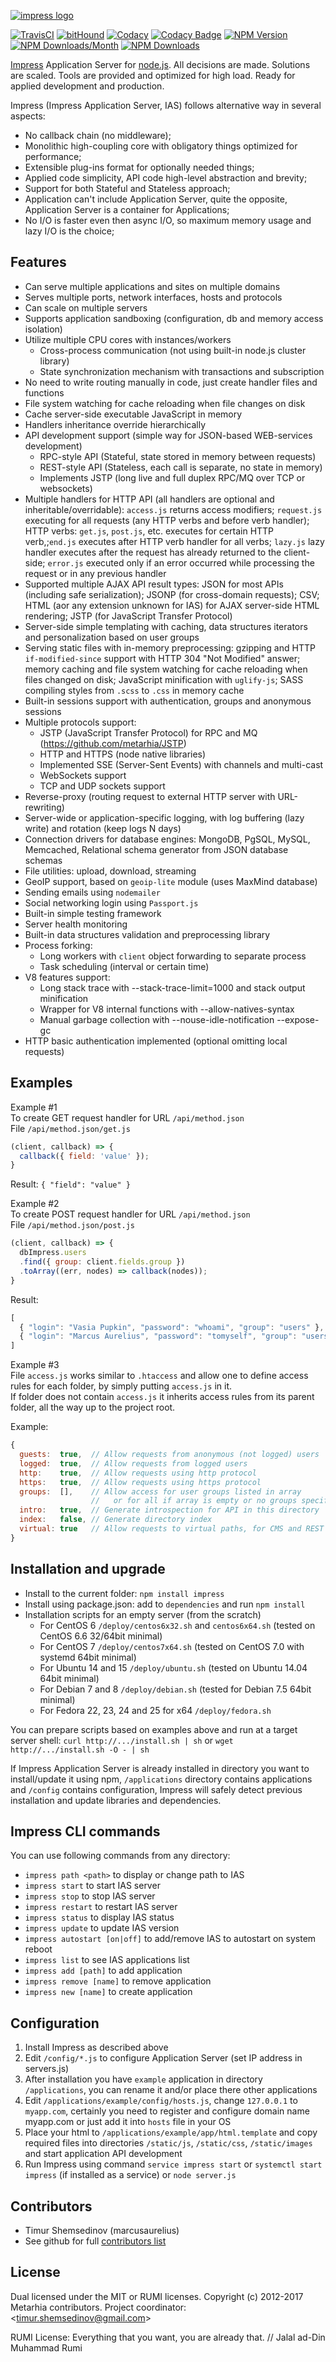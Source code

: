 [![impress logo](http://habrastorage.org/files/d67/1b3/be5/d671b3be591d47a9bd10fe857e9d5319.png)](https://github.com/metarhia/Impress)

[![TravisCI](https://travis-ci.org/metarhia/Impress.svg?branch=master)](https://travis-ci.org/metarhia/Impress)
[![bitHound](https://www.bithound.io/github/metarhia/Impress/badges/score.svg)](https://www.bithound.io/github/metarhia/Impress)
[![Codacy](https://api.codacy.com/project/badge/Grade/6fb7b607a9cb445984aebbc08fdeb13c?style=flat-square)](https://www.codacy.com/app/metarhia/impress)
[![Codacy Badge](https://api.codacy.com/project/badge/Grade/6fb7b607a9cb445984aebbc08fdeb13c)](https://www.codacy.com/app/metarhia/impress)
[![NPM Version](https://badge.fury.io/js/impress.svg)](https://badge.fury.io/js/impress)
[![NPM Downloads/Month](https://img.shields.io/npm/dm/impress.svg)](https://www.npmjs.com/package/impress)
[![NPM Downloads](https://img.shields.io/npm/dt/impress.svg)](https://www.npmjs.com/package/impress)

[Impress](https://github.com/metarhia/Impress) Application Server for
[node.js](http://nodejs.org). All decisions are made. Solutions are scaled.
Tools are provided and optimized for high load. Ready for applied development
and production.

Impress (Impress Application Server, IAS) follows alternative way in several
aspects:
  - No callback chain (no middleware);
  - Monolithic high-coupling core with obligatory things optimized for
  performance;
  - Extensible plug-ins format for optionally needed things;
  - Applied code simplicity, API code high-level abstraction and brevity;
  - Support for both Stateful and Stateless approach;
  - Application can't include Application Server, quite the opposite,
  Application Server is a container for Applications;
  - No I/O is faster even then async I/O, so maximum memory usage and lazy I/O
  is the choice;

## Features

  - Can serve multiple applications and sites on multiple domains
  - Serves multiple ports, network interfaces, hosts and protocols
  - Can scale on multiple servers
  - Supports application sandboxing (configuration, db and memory access isolation)
  - Utilize multiple CPU cores with instances/workers
    - Cross-process communication (not using built-in node.js cluster library)
    - State synchronization mechanism with transactions and subscription
  - No need to write routing manually in code, just create handler files and functions
  - File system watching for cache reloading when file changes on disk
  - Cache server-side executable JavaScript in memory
  - Handlers inheritance override hierarchically
  - API development support (simple way for JSON-based WEB-services development)
    - RPC-style API (Stateful, state stored in memory between requests)
    - REST-style API (Stateless, each call is separate, no state in memory)
    - Implements JSTP (long live and full duplex RPC/MQ over TCP or websockets)
  - Multiple handlers for HTTP API (all handlers are optional and
  inheritable/overridable): `access.js` returns access modifiers; `request.js`
  executing for all requests (any HTTP verbs and before verb handler); HTTP
  verbs: `get.js`, `post.js`, etc. executes for certain HTTP verb,;`end.js`
  executes after HTTP verb handler for all verbs; `lazy.js` lazy handler executes
  after the request has already returned to the client-side; `error.js` executed
  only if an error occurred while processing the request or in any previous
  handler
  - Supported multiple AJAX API result types: JSON for most APIs (including safe
  serialization); JSONP (for cross-domain requests); CSV; HTML (aor any extension
  unknown for IAS) for AJAX server-side HTML rendering; JSTP (for JavaScript
  Transfer Protocol)
  - Server-side simple templating with caching, data structures iterators and
  personalization based on user groups
  - Serving static files with in-memory preprocessing: gzipping and HTTP
  `if-modified-since` support with HTTP 304 "Not Modified" answer; memory caching
  and file system watching for cache reloading when files changed on disk;
  JavaScript minification with `uglify-js`; SASS compiling styles from `.scss` to
  `.css` in memory cache
  - Built-in sessions support with authentication, groups and anonymous sessions
  - Multiple protocols support:
    - JSTP (JavaScript Transfer Protocol) for RPC and MQ
    (https://github.com/metarhia/JSTP)
    - HTTP and HTTPS (node native libraries)
    - Implemented SSE (Server-Sent Events) with channels and multi-cast
    - WebSockets support
    - TCP and UDP sockets support
  - Reverse-proxy (routing request to external HTTP server with URL-rewriting)
  - Server-wide or application-specific logging, with log buffering (lazy write)
  and rotation (keep logs N days)
  - Connection drivers for database engines: MongoDB, PgSQL, MySQL, Memcached,
  Relational schema generator from JSON database schemas
  - File utilities: upload, download, streaming
  - GeoIP support, based on `geoip-lite` module (uses MaxMind database)
  - Sending emails using `nodemailer`
  - Social networking login using `Passport.js`
  - Built-in simple testing framework
  - Server health monitoring
  - Built-in data structures validation and preprocessing library
  - Process forking:
    - Long workers with `client` object forwarding to separate process
    - Task scheduling (interval or certain time)
  - V8 features support:
    - Long stack trace with --stack-trace-limit=1000 and stack output minification
    - Wrapper for V8 internal functions with --allow-natives-syntax
    - Manual garbage collection with --nouse-idle-notification --expose-gc
  - HTTP basic authentication implemented (optional omitting local requests)

## Examples

Example #1  
To create GET request handler for URL `/api/method.json`  
File `/api/method.json/get.js`
```javascript
(client, callback) => {
  callback({ field: 'value' });
}
```
Result: `{ "field": "value" }`

Example #2  
To create POST request handler for URL `/api/method.json`  
File `/api/method.json/post.js`
```javascript
(client, callback) => {
  dbImpress.users
  .find({ group: client.fields.group })
  .toArray((err, nodes) => callback(nodes));
}
```
Result:
```javascript
[
  { "login": "Vasia Pupkin", "password": "whoami", "group": "users" },
  { "login": "Marcus Aurelius", "password": "tomyself", "group": "users" }
]
```

Example #3  
File `access.js` works similar to `.htaccess` and allow one to define access rules for each folder, by simply putting `access.js` in it.  
If folder does not contain `access.js` it inherits access rules from its parent folder, all the way up to the project root.

Example:
```javascript
{
  guests:  true,  // Allow requests from anonymous (not logged) users
  logged:  true,  // Allow requests from logged users
  http:    true,  // Allow requests using http protocol
  https:   true,  // Allow requests using https protocol
  groups:  [],    // Allow access for user groups listed in array
                  //   or for all if array is empty or no groups specified
  intro:   true,  // Generate introspection for API in this directory
  index:   false, // Generate directory index
  virtual: true   // Allow requests to virtual paths, for CMS and REST URLs
}
```

## Installation and upgrade

- Install to the current folder: `npm install impress`
- Install using package.json: add to `dependencies` and run `npm install`
- Installation scripts for an empty server (from the scratch)
  - For CentOS 6 `/deploy/centos6x32.sh` and `centos6x64.sh`
  (tested on CentOS 6.6 32/64bit minimal)
  - For CentOS 7 `/deploy/centos7x64.sh`
  (tested on CentOS 7.0 with systemd 64bit minimal)
  - For Ubuntu 14 and 15 `/deploy/ubuntu.sh`
  (tested on Ubuntu 14.04 64bit minimal)
  - For Debian 7 and 8 `/deploy/debian.sh`
  (tested for Debian 7.5 64bit minimal)
  - For Fedora 22, 23, 24 and 25 for x64 `/deploy/fedora.sh`
  
You can prepare scripts based on examples above and run at a target server shell:
`curl http://.../install.sh | sh` or `wget http://.../install.sh -O - | sh`

If Impress Application Server is already installed in directory you want to
install/update it using npm, `/applications` directory contains applications
and `/config` contains configuration, Impress will safely detect previous
installation and update libraries and dependencies.

## Impress CLI commands

You can use following commands from any directory:
  - `impress path <path>` to display or change path to IAS
  - `impress start` to start IAS server
  - `impress stop` to stop IAS server
  - `impress restart` to restart IAS server
  - `impress status` to display IAS status
  - `impress update` to update IAS version
  - `impress autostart [on|off]` to add/remove IAS to autostart on system reboot
  - `impress list` to see IAS applications list
  - `impress add [path]` to add application
  - `impress remove [name]` to remove application
  - `impress new [name]` to create application

## Configuration

1. Install Impress as described above
2. Edit `/config/*.js` to configure Application Server
(set IP address in servers.js)
3. After installation you have `example` application in directory
`/applications`, you can rename it and/or place there other applications
4. Edit `/applications/example/config/hosts.js`, change `127.0.0.1` to
`myapp.com`, certainly you need to register and configure domain name myapp.com
or just add it into `hosts` file in your OS
5. Place your html to `/applications/example/app/html.template` and copy
required files into directories `/static/js`, `/static/css`, `/static/images`
and start application API development
6. Run Impress using command `service impress start` or `systemctl start impress`
(if installed as a service) or `node server.js`

## Contributors

- Timur Shemsedinov (marcusaurelius)
- See github for full [contributors list](https://github.com/metarhia/Impress/graphs/contributors)

## License

Dual licensed under the MIT or RUMI licenses.
Copyright (c) 2012-2017 Metarhia contributors.
Project coordinator: &lt;timur.shemsedinov@gmail.com&gt;

RUMI License: Everything that you want, you are already that.
// Jalal ad-Din Muhammad Rumi
